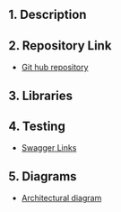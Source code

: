 ## 1. Description

## 2. Repository Link

- [Git hub repository](https://github.com/tr/cp_feature-generation-service)

## 3. Libraries

## 4. Testing

- [Swagger Links](https://dev.azure.com/tr-tax-checkpoint/Checkpoint/_wiki/wikis/Checkpoint.wiki/1175/Swagger-links)

## 5. Diagrams

- [Architectural diagram](https://lucid.app/lucidchart/9aeb4fc0-5c66-4039-b206-824c0a6d6ddd/edit?invitationId=inv_cd8a8f63-048d-47f2-a008-652ebb79f5ef&page=yp1f.LQxStjg#)